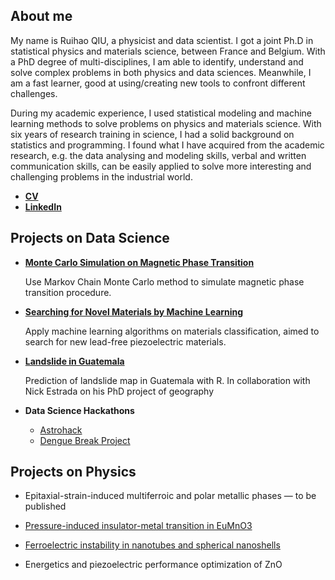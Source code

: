 ## About me
My name is Ruihao QIU,  a physicist and data scientist. I got a joint Ph.D in statistical physics and materials science, between France and Belgium. With a PhD degree of multi-disciplines, I am able to identify, understand and solve complex problems in both physics and data sciences. Meanwhile, I am a fast learner, good at using/creating new tools to confront different challenges. 

During my academic experience, I used statistical modeling and machine learning methods to solve problems on physics and materials science. With six years of research training in science, I had a solid background on statistics and programming. I found what I have acquired from the academic research, e.g. the data analysing and modeling skills, verbal and written communication skills, can be easily applied to solve more interesting and challenging problems in the industrial world. 


- [**CV**](CV/CV.md)
- [**LinkedIn**](https://www.linkedin.com/in/ruihaoqiu/)


## Projects on Data Science 
- [**Monte Carlo Simulation on Magnetic Phase Transition**](https://ruihaoqiu.github.io/MC-Magnetic-Phase-Transition/)

  Use Markov Chain Monte Carlo method to simulate magnetic phase transition procedure.

- [**Searching for Novel Materials by Machine Learning**](https://nbviewer.jupyter.org/github/RuihaoQiu/Materials-Classification-by-Machine-Learning/blob/master/Materials_classificaton.ipynb)

  Apply machine learning algorithms on materials classification, aimed to search for new lead-free piezoelectric materials.

- [**Landslide in Guatemala**](http://orbi.ulg.ac.be/handle/2268/212996)

  Prediction of landslide map in Guatemala with R. In collaboration with Nick Estrada on his PhD project of geography

- **Data Science Hackathons**

  - [Astrohack](https://github.com/RuihaoQiu/Astrohack)
  - [Dengue Break Project](https://denguehack.org/2016/11/29/hackathon-winner-for-best-storytelling-xplodata/)


## Projects on Physics

- Epitaxial-strain-induced multiferroic and polar metallic phases — to be published

- [Pressure-induced insulator-metal transition in EuMnO3](http://iopscience.iop.org/article/10.1088/1361-648X/aa75be/meta)

- [Ferroelectric instability in nanotubes and spherical nanoshells](https://epljournal.edpsciences.org/articles/epl/abs/2015/21/epl17505/epl17505.html)

- Energetics and piezoelectric performance optimization of ZnO


  ​		
  ​	